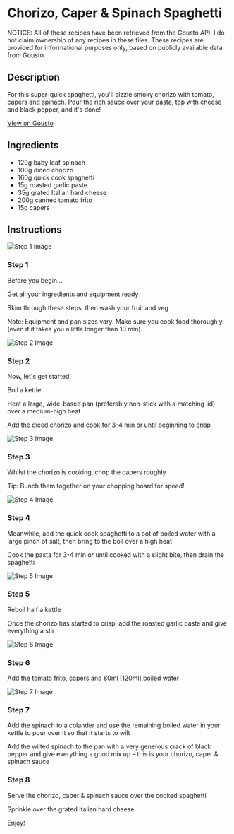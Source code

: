 # Chorizo, Caper & Spinach Spaghetti

NOTICE: All of these recipes have been retrieved from the Gousto API. I do not claim ownership of any recipes in these files. These recipes are provided for informational purposes only, based on publicly available data from Gousto.

## Description

For this super-quick spaghetti, you'll sizzle smoky chorizo with tomato, capers and spinach. Pour the rich sauce over your pasta, top with cheese and black pepper, and it's done! 

[View on Gousto](https://www.gousto.co.uk/recipes/cookbook/10-min-chorizo-caper-spinach-spaghetti)

## Ingredients

- 120g baby leaf spinach
- 100g diced chorizo
- 160g quick cook spaghetti
- 15g roasted garlic paste
- 35g grated Italian hard cheese
- 200g canned tomato frito
- 15g capers

## Instructions

![Step 1 Image](https://production-media.gousto.co.uk/cms/recipe-step-image/Admin10mm-Step-1-1611658216050-x200.jpg)

### Step 1

Before you begin...

Get all your ingredients and equipment ready

Skim through these steps, then wash your fruit and veg

Note: Equipment and pan sizes vary. Make sure you cook food thoroughly (even if it takes you a little longer than 10 min)

![Step 2 Image](https://production-media.gousto.co.uk/cms/recipe-step-image/step-2-chorizo-1623766993135-x200.jpg)

### Step 2

Now, let's get started!

Boil a kettle

Heat a large, wide-based pan (preferably non-stick with a matching lid) over a medium-high heat

Add the diced chorizo and cook for 3-4 min or until beginning to crisp

![Step 3 Image](https://production-media.gousto.co.uk/cms/recipe-step-image/Step-3-copy-3-1623767003691-x200.jpg)

### Step 3

Whilst the chorizo is cooking, chop the capers roughly

Tip: Bunch them together on your chopping board for speed!

![Step 4 Image](https://production-media.gousto.co.uk/cms/recipe-step-image/Step-4-1582890812699-x200.jpg)

### Step 4

Meanwhile, add the quick cook spaghetti to a pot of boiled water with a large pinch of salt, then bring to the boil over a high heat

Cook the pasta for 3-4 min or until cooked with a slight bite, then drain the spaghetti

![Step 5 Image](https://production-media.gousto.co.uk/cms/recipe-step-image/Step-5-copy-2-1623767013505-x200.jpg)

### Step 5

Reboil half a kettle

Once the chorizo has started to crisp, add the roasted garlic paste and give everything a stir

![Step 6 Image](https://production-media.gousto.co.uk/cms/recipe-step-image/Step-6-copy-2-1623767022569-x200.jpg)

### Step 6

Add the tomato frito, capers<span class="text-danger"> </span>and 80ml <span class="text-danger">[120ml]</span> boiled water

![Step 7 Image](https://production-media.gousto.co.uk/cms/recipe-step-image/Step-7-copy-2-1623767032158-x200.jpg)

### Step 7

Add the spinach to a colander and use the remaining boiled water in your kettle to pour over it so that it starts to wilt

Add the wilted spinach to the pan with a very generous crack of black pepper and give everything a good mix up – this is your chorizo, caper & spinach sauce

### Step 8

Serve the chorizo, caper & spinach sauce over the cooked spaghetti

Sprinkle over the grated Italian hard cheese

Enjoy!

